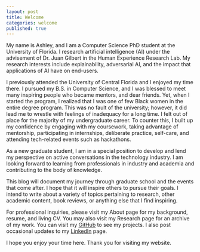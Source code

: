 ```yaml
---
layout: post
title: Welcome
categories: welcome
published: true
---
```


My name is Ashley, and I am a Computer Science PhD student at the University of Florida. I research artificial intelligence (AI) under the advisement of Dr. Juan Gilbert in the Human Experience Research Lab. My research interests include explainability, adversarial AI, and the impact that applications of AI have on end-users.

I previously attended the University of Central Florida and I enjoyed my time there. I pursued my B.S. in Computer Science, and I was blessed to meet many inspiring people who became mentors, and dear friends. Yet, when I started the program, I realized that I was one of few Black women in the entire degree program. This was no fault of the university; however, it did lead me to wrestle with feelings of inadequacy for a long time. I felt out of place for the majority of my undergraduate career. To counter this, I built up my confidence by engaging with my coursework, taking advantage of mentorship, participating in internships, deliberate practice, self-care, and attending tech-related events such as hackathons.

As a new graduate student, I am in a special position to develop and lend my perspective on active conversations in the technology industry. I am looking forward to learning from professionals in industry and academia and contributing to the body of knowledge.

This blog will document my journey through graduate school and the events that come after. I hope that it will inspire others to pursue their goals. I intend to write about a variety of topics pertaining to research, other academic content, book reviews, or anything else that I find inspiring.

For professional inquiries, please visit my About page for my background, resume, and living CV. You may also visit my Research page for an archive of my work. You can visit my [GitHub](https://github.com/ashley-hart) to see my projects. I also post occasional updates to my [LinkedIn](https://www.linkedin.com/in/ashley-b-hart/) page.

I hope you enjoy your time here. Thank you for visiting my website.

<!-- ### Background

My interest in compting started when I was 7 and Mario Galaxy was released for the Nintendo Wii. This game was groundbreaking when it came out. Mario had the abiltiy to jump around planetoids and experience strange gravity mechanics that opened up a vast amount of gameplay. I quickly swapped from playing a game for enjoyment into thinking about how the developers implemented such mechanics. It was then I decided, that video games were amazing, and I decided at that time that I would be a game developer.

This dream was furthered after Minecraft was released. My sisters and I each bought a copy of the game and I would watch YouTube tutorias and fiddle around with the house's router until I could get a server up an running. I fel tproud of myself, knowing that I was able to figure out someting that at the time seemed impossible as my sisters and I would play Minecraft for hours and hours over the years. On top of that I was impressed by the fact that the earliest versions of the game was made by one person. This revelation and expereince  brought my dream of being a game developer more into a reality.

It was not until high school that I took a programmng course. I started with Java and did my best to prepare for the high school programming competitions at the University of Florida (UF) and the University of Central Florida (UCF). My performancce during these events was not stellar, but a fire was lit that I could not ignore. Problemsolving proved to be an incredibly satisfying process. I pivoted away from strictly being a game developer and decided to tackle computer science as that route would open up more doors for me to settle into a niche.

This move proved to be the right one for me. I attended UCF for my bachelors degree in computer science and one of my first memories from walking into the lecture hall was that I was one of a few women in the room, and from what I could see, only of of a few black women. THis caught me off guard and I had to struggle with impostorsyndorm for the first three years of my college career. Despite this and the challenges that came with life and challenging course work, I took steps to see what more I could do with my degree. I knew I would not be satisfiesd simply building and shipping software. I wanted to open doors where I could sit on the cutting edge of the feild and run at the forefront of change. What better way to do that than to take on research.

I reached out to one of my earliest mentors Dr. Sean Szumlanski and he gave me practical advice that I followed to meet amazing people such ad Dr. LeAnn Roberts, Dr. NAtalia Toro, Michael Alrando Jefferies and many others who supported and uplifted me as I grew into a confident computer scientist. I also had the pleasure of meeting some amazing peers who have helped me become better at what I do. Iron sharpens iorn and surrounding myself with people who I look up to truly made a difference.

My family is full of my greatest supporters and I am grateful for each one of them. They have helped me get through the hard times of life where I wanted to throw in the towel. I want to thank them from the bottom of my heart. Words truly cannot do my feelings justice. -->

<!-- ### A Fresh Start

I thank God daily for the opprotunty to do what I do. Today, I am preparing to start a PhD in Computer Science at the Univeristy of Florida, I will be studying under the advisement of Dr. Juan Gilbert with a focus on Artificial Intelligence. I am the first in my family to make a move like this and I feel so increibly blessed. This blog will serve as a chronicle of my research journey. I hope the ideas shared here will help others. Readers are welcome to inquire about my work, I would be happy to elaborate. 

Thank you for checking out my website. -->
